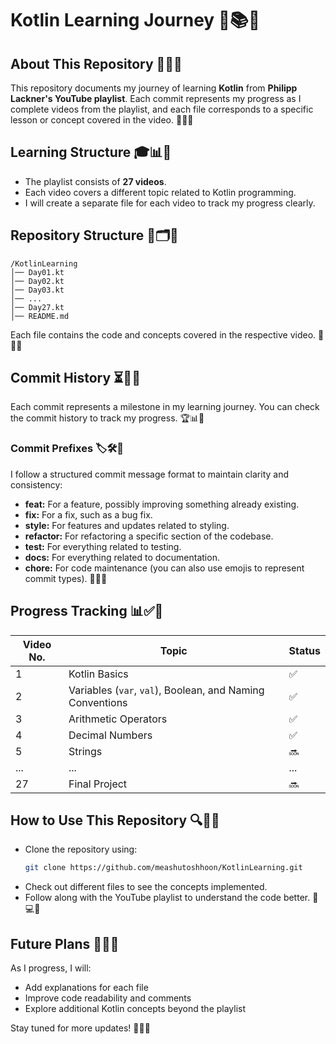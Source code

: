# Kotlin Learning Journey 🚀📚✨

## About This Repository 🎯📖🔥
This repository documents my journey of learning **Kotlin** from **Philipp Lackner's YouTube playlist**. Each commit represents my progress as I complete videos from the playlist, and each file corresponds to a specific lesson or concept covered in the video. 🎥📌💡

## Learning Structure 🎓📊📌
- The playlist consists of **27 videos**.
- Each video covers a different topic related to Kotlin programming.
- I will create a separate file for each video to track my progress clearly.

## Repository Structure 📂🗂️📌
```
/KotlinLearning
│── Day01.kt
│── Day02.kt
│── Day03.kt
│── ...
│── Day27.kt
│── README.md
```
Each file contains the code and concepts covered in the respective video. 📝💡📌

## Commit History ⏳📜📌
Each commit represents a milestone in my learning journey. You can check the commit history to track my progress. 🏆📊📂

### Commit Prefixes 🏷️🛠️🚀
I follow a structured commit message format to maintain clarity and consistency:
- **feat:** For a feature, possibly improving something already existing.
- **fix:** For a fix, such as a bug fix.
- **style:** For features and updates related to styling.
- **refactor:** For refactoring a specific section of the codebase.
- **test:** For everything related to testing.
- **docs:** For everything related to documentation.
- **chore:** For code maintenance (you can also use emojis to represent commit types). 🎨📌🔧

## Progress Tracking 📊✅🚀
| Video No. | Topic                                                     | Status |
|-----------|-----------------------------------------------------------|--------|
| 1         | Kotlin Basics                                             | ✅     |
| 2         | Variables (`var`, `val`), Boolean, and Naming Conventions | ✅ |
| 3         | Arithmetic Operators                                      | ✅     |
| 4         | Decimal Numbers                                           | ✅     |
| 5         | Strings                                                   | 🔜     |
| ...       | ...                                                       | ...    |
| 27        | Final Project                                             | 🔜     |

## How to Use This Repository 🔍📂📌
- Clone the repository using:
  ```sh
  git clone https://github.com/meashutoshhoon/KotlinLearning.git
  ```
- Check out different files to see the concepts implemented.
- Follow along with the YouTube playlist to understand the code better. 📖💻🎥

## Future Plans 🔮📅🚀
As I progress, I will:
- Add explanations for each file
- Improve code readability and comments
- Explore additional Kotlin concepts beyond the playlist

Stay tuned for more updates! 🚀🎉🔥